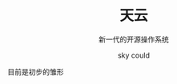 <h1 align="center">天云</h1>

<p align="center">新一代的开源操作系统</p>

<p align="center">sky could</p>

目前是初步的雏形